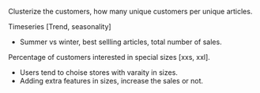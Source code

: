 Clusterize the customers, how many unique customers per unique articles.

Timeseries [Trend, seasonality]
- Summer vs winter, best sellling articles, total number of sales.

Percentage of customers interested in special sizes [xxs, xxl].
- Users tend to choise stores with varaity in sizes.
- Adding extra features in sizes, increase the sales or not.




